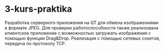 # 3-kurs-praktika
Разработка серверного приложения на QT для обмена изображениями в формате JPEG.
Для проверки работоспособности также реализована клиентское приложение с возможностью загружать изображения с помощью функции Drag&Drop.
Реализация с помощью сетевых сокетов, передача по протоколу TCP.
